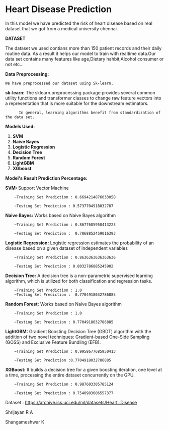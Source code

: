 # Heart Disease Prediction

In this model we have predicted the risk of heart disease based on real dataset that we got from a medical university chennai.

**DATASET**

  The dataset we used contians more than 150 patient records and their daily routine data.
  As a result it helps  our model to train with realtime data.Our data set contains many features like age,Dietary hahbit,Alcohol consumer or not etc...
  
 **Data Preprocessing:**
 
    We have preprocessed our dataset using Sk-learn.
   **sk-learn:**
          The sklearn.preprocessing package provides several common utility functions and transformer classes to change raw feature vectors into a representation that       is more suitable for the downstream estimators. 
          
          In general, learning algorithms benefit from standardization of the data set.
          
**Models Used:**          
          
1. **SVM**
2. **Naive Bayes**
3. **Logistic Regression**
4. **Decision Tree**
5. **Random Forest**
6. **LightGBM**
7. **XGboost**

**Model's Result Prediction Percentage:**

**SVM:**
    Support Vector Machine
    
        ~Training Set Prediction : 0.6694214876033058
        
        ~Testing Set Prediction : 0.5737704918032787
    
**Naive Bayes:**
    Works based on Naive Bayes algorithm
    
        ~Training Set Prediction : 0.8677685950413223
        
        ~Testing Set Prediction :  0.7868852459016393
        
**Logistic Regression:**
    Logistic regression estimates the probability of an disease  based on a given dataset of independent variables
    
        ~Training Set Prediction : 0.8636363636363636
        
        ~Testing Set Prediction : 0.8032786885245902
        
**Decision Tree:**
    A decision tree is a non-parametric supervised learning algorithm, which is utilized for both classification and regression tasks.
    
        ~Training Set Prediction : 1.0     
        ~Testing Set Prediction :  0.7704918032786885 
        
**Random Forest:**
    Works based on Naive Bayes algorithm
    
        ~Training Set Prediction : 1.0
        
        ~Testing Set Prediction : 0.7704918032786885

**LightGBM:**
     Gradient Boosting Decision Tree (GBDT) algorithm with the addition of two novel techniques: Gradient-based One-Side Sampling (GOSS) and Exclusive Feature Bundling (EFB).
    
        ~Training Set Prediction : 0.9958677685950413
        
        ~Testing Set Prediction :0.7704918032786885
        
 **XGBoost:**
     It builds a decision tree for a given boosting iteration, one level at a time, processing the entire dataset concurrently on the GPU.
    
        ~Training Set Prediction : 0.987603305785124
        
        ~Testing Set Prediction : 0.7540983606557377      
   
 
 





Dataset : https://archive.ics.uci.edu/ml/datasets/Heart+Disease



Shrijayan R A 

Shangameshwar K

